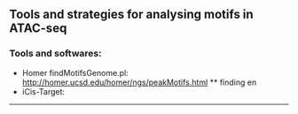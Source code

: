 ## Tools and strategies for analysing motifs in ATAC-seq

### Tools and softwares:
* Homer findMotifsGenome.pl: http://homer.ucsd.edu/homer/ngs/peakMotifs.html
** finding en
* iCis-Target: 

------
